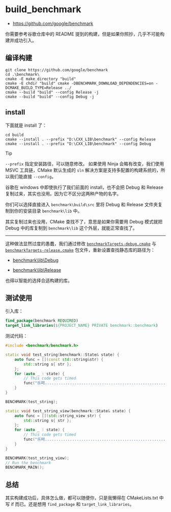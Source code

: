 # build_benchmark

- <https://github.com/google/benchmark>

你需要参考谷歌仓库中的 README 提到的构建，但是如果你照抄，几乎不可能构建并成功引入。

## 编译构建

```shell
git clone https://github.com/google/benchmark
cd .\benchmark\
cmake -E make_directory "build"
cmake -E chdir "build" cmake -DBENCHMARK_DOWNLOAD_DEPENDENCIES=on -DCMAKE_BUILD_TYPE=Release ../
cmake --build "build" --config Release -j
cmake --build "build" --config Debug -j
```

## install

下面就是 install 了：

```shell
cd build
cmake --install . --prefix "D:\CXX_LIB\benchmark" --config Release
cmake --install . --prefix "D:\CXX_LIB\benchmark" --config Debug
```

> [!TIP]
> `--prefix` 指定安装路径，可以随意修改。
> 如果使用 Ninja 会略有改变，我们使用 MSVC 工具链，CMake 默认生成的 `sln` 解决方案是支持多配置的构建系统的，所以我们能直接 `--config`。

谷歌在 windows 中即使执行了我们前面的 install，也不会把 Debug 和 Release 复制过来，其实也没用。因为它不区分这两种产物的名字。

你们可以选择直接进入 `benchmark\build\src` 里将 Debug 和 Release 文件夹复制到你的安装目录 `benchmark\lib` 中。

其实复制过来也没用，CMake 查找不了，意思是如果你需要用 Debug 模式就把 Debug 中的库复制到 `benchmark\lib` 这个外层，就能正常查找了。

---

这种做法显然过度的愚蠢，我们通过修改 [`benchmarkTargets-debug.cmake`](../benchmark/lib/cmake/benchmark/benchmarkTargets-debug.cmake) 与 [`benchmarkTargets-release.cmake`](../benchmark/lib/cmake/benchmark/benchmarkTargets-release.cmake) 包文件，重新设置查找静态库的路径为：

- [benchmark\lib\Debug](../benchmark/lib/Debug/)

- [benchmark\lib\Release](../benchmark/lib/Release/)

也得以智能的选择合适构建的库。

## 测试使用

引入库：

```CMake
find_package(benchmark REQUIRED)
target_link_libraries(${PROJECT_NAME} PRIVATE benchmark::benchmark)
```

测试代码：

```cpp
#include <benchmark/benchmark.h>

static void test_string(benchmark::State& state) {
    auto func = [](const std::string&str) {
        std::string s{ str };
    };
    for (auto _ : state) {
        // This code gets timed
        func("乐呵..........................................................................");
    }
}

BENCHMARK(test_string);

static void test_string_view(benchmark::State& state) {
    auto func = [](std::string_view str) {
        std::string s{ str };
    };
    for (auto _ : state) {
        // This code gets timed
        func("乐呵..........................................................................");
    }
}

BENCHMARK(test_string_view);
// Run the benchmark
BENCHMARK_MAIN();
```

## 总结

其实构建成功后，具体怎么做，都可以随便你，只是我懒得在 CMakeLists.txt 中写 if 而已。还是想用 `find_package` 和 `target_link_libraries`。
